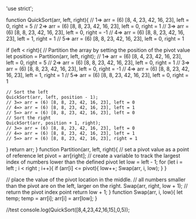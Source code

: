 'use strict';

function QuickSort(arr, left, right){
  // 1=> arr = (6) [8, 4, 23, 42, 16, 23], left = 0, right = 5
  // 2=> arr = (6) [8, 8, 23, 42, 16, 23], left = 0, right = 1
  // 3=> arr = (6) [8, 8, 23, 42, 16, 23], left = 0, right = -1
  // 4=> arr = (6) [8, 8, 23, 42, 16, 23], left = 1, right = 1
  // 5=> arr = (6) [8, 8, 23, 42, 16, 23], left = 0, right = 1

  if (left < right){
    // Partition the array by setting the position of the pivot value 
    let position = Partition(arr, left, right);
    // 1=> arr = (6) [8, 4, 23, 42, 16, 23], left = 0, right = 5
    // 2=> arr = (6) [8, 8, 23, 42, 16, 23], left = 0, right = 1
    // 3=> arr = (6) [8, 8, 23, 42, 16, 23], left = 0, right = -1
    // 4=> arr = (6) [8, 8, 23, 42, 16, 23], left = 1, right = 1
    // 5=> arr = (6) [8, 8, 23, 42, 16, 23], left = 0, right = 1

    // Sort the left
    QuickSort(arr, left, position - 1);
    // 3=> arr = (6) [8, 8, 23, 42, 16, 23], left = 0
    // 4=> arr = (6) [8, 8, 23, 42, 16, 23], left = 1
    // 5=> arr = (6) [8, 8, 23, 42, 16, 23], left = 0
    // Sort the right
    QuickSort(arr, position + 1, right);
    // 3=> arr = (6) [8, 8, 23, 42, 16, 23], left = 0
    // 4=> arr = (6) [8, 8, 23, 42, 16, 23], left = 1
    // 5=> arr = (6) [8, 8, 23, 42, 16, 23], right = 1


  }
  return arr;
}
function Partition(arr, left, right){
  // set a pivot value as a point of reference
  let pivot = arr[right];
  // create a variable to track the largest index of numbers lower than the defined pivot
  let low = left - 1;
  for (let i = left ; i < right ; i++){
    if (arr[i] <= pivot){
      low++;
      Swap(arr, i, low);
    }
  }

  // place the value of the pivot location in the middle.
  // all numbers smaller than the pivot are on the left, larger on the right. 
  Swap(arr, right, low + 1);
  // return the pivot index point
  return low + 1;
}
function Swap(arr, i, low){
  let temp;
  temp = arr[i];
  arr[i] = arr[low];
  }

//test
console.log(QuickSort([8,4,23,42,16,15],0,5));